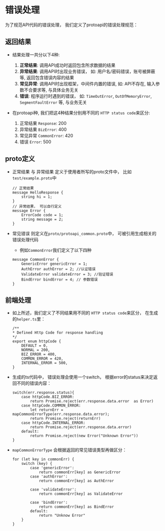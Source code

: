 # 错误处理

为了规范API代码的错误处理， 我们定义了protoapi的错误处理规范：

## 返回结果

* 结果处理一共分以下4种:

    1. **正常结果**: 调用API成功时返回包含所求数据的结果
    2. **异常结果**: 调用API时出现业务错误， 如: 用户名/密码错误，账号被屏蔽等, 返回包含错误内容的结果
    3. **常见异常**: 调用API时出现框架，中间件内置的错误, 如: API不存在, 输入参数不合要求等, 与具体业务无关
    4. **错误**: 程序运行时遇到的错误， 如: `TimeOutError`, `OutOfMemoryError`, `SegmentFaultError` 等, 与业务无关

* 在protoapi种, 我们把这4种结果分别用不同的 `HTTP status code`来区分:
    1. 正常结果 `Response`: 200
    2. 异常结果 `BizError`: 400
    3. 常见异常 `CommonError`: 420
    4. 错误 `Error`: 500

## proto定义

* 正常结果 与 异常结果 定义于使用者所写的proto文件中， 比如`test/example.proto`中

    ```
    // 正常结果
    message HelloResponse {
        string hi = 1;  
    }
    // 异常结果， 可以自行定义
    message Error {
        ErrorCode code = 1;
        string message = 2;
    }
    ```

* 常见错误 则定义在`proto/protoapi_common.proto`中， 可被引用生成相关的错误处理代码
    * 例如`CommonError`我们定义了以下四种

    ```
    message CommonError {
        GenericError genericError = 1; 
        AuthError authError = 2; //认证错误
        ValidateError validateError = 3; //验证错误
        BindError bindError = 4; // 参数错误
    }
    ```

## 前端处理

* 如上所述，我们定义了不同结果用不同的 `HTTP status code`来区分， 在生成的`helper.ts`里：

    ```
    /**
    * Defined Http Code for response handling
    */
    export enum httpCode {
        DEFAULT = 0,
        NORMAL = 200,
        BIZ_ERROR = 400,
        COMMON_ERROR = 420,
        INTERNAL_ERROR = 500,
    }
    ```
* 生成的ts代码中， 错误处理会使用一个switch， 根据error的status来决定返回不同的错误内容：


    ```
    switch(err.response.status){
        case httpCode.BIZ_ERROR:
            return Promise.reject(err.response.data.error  as Error)
        case httpCode.COMMON_ERROR:
            let returnErr = mapCommonErrorType(err.response.data.error);
            return Promise.reject(returnErr)
        case httpCode.INTERNAL_ERROR:
            return Promise.reject(err.response.data.error)
        default:
            return Promise.reject(new Error("Unknown Error"))
    }
    ```
* `mapCommonErrorType` 会根据返回的常见错误类型再做区分：

    ```
    for (let key in commonErr) {
        switch (key) {
            case 'genericError':
                return commonErr[key] as GenericError
            case 'authError':
                return commonErr[key] as AuthError

            case 'validateError':
                return commonErr[key] as ValidateError

            case 'bindError':
                return commonErr[key] as BindError
            default:
                return "Unknow Error"
        }
    }
    ```